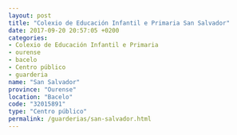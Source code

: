 ```yaml
---
layout: post
title: "Colexio de Educación Infantil e Primaria San Salvador"
date: 2017-09-20 20:57:05 +0200
categories:
- Colexio de Educación Infantil e Primaria
- ourense
- bacelo
- Centro público
- guarderia
name: "San Salvador"
province: "Ourense"
location: "Bacelo"
code: "32015891"
type: "Centro público"
permalink: /guarderias/san-salvador.html
---
```

